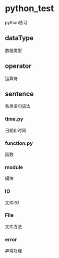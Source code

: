 # python_test
python练习

## dataType
数据类型

## operator
运算符

## sentence
各类语句语法

### time.py
日期和时间

### function.py
函数

### module
模块

### IO
文件I/O

### File
文件方法

### error
异常处理
